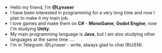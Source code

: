 - Hello my friend, I’m **@Lynxeer**
- I have been interested in programming for a very long time and now I plan to make it my main job.
- I love games and make them on **C#** - **MonoGame**, **Godot Engine**, now I'm studying **Unity**.
- My main programming language is **Java**, but I am also studying other languages at the same time ....
- I'm in Telegram: @Lynxeer - write, always glad to chat (RU/EN).

<!---
Lynxeer/Lynxeer is a ✨ special ✨ repository because its `README.md` (this file) appears on your GitHub profile.
You can click the Preview link to take a look at your changes.
--->
